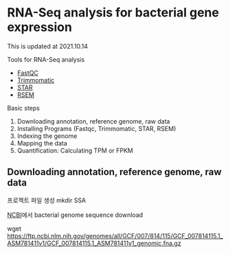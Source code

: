 # RNA-Seq analysis for bacterial gene expression

This is updated at 2021.10.14

Tools for RNA-Seq analysis

* [FastQC](../examples/Notebook/Notebook%20Basics.ipynb)
* [Trimmomatic](http://www.usadellab.org/cms/?page=trimmomatic)
* [STAR](https://github.com/alexdobin/STAR)
* [RSEM](https://github.com/deweylab/RSEM)


Basic steps
1. Downloading annotation, reference genome, raw data
2. Installing Programs (Fastqc, Trimmomatic, STAR, RSEM)
3. Indexing the genome
4. Mapping the data
5. Quantification: Calculating TPM or FPKM

## Downloading annotation, reference genome, raw data
프로젝트 파일 생성
  mkdir SSA

[NCBI](https://www.ncbi.nlm.nih.gov/genome/)에서 bacterial genome sequence download

  wget https://ftp.ncbi.nlm.nih.gov/genomes/all/GCF/007/814/115/GCF_007814115.1_ASM781411v1/GCF_007814115.1_ASM781411v1_genomic.fna.gz
  
